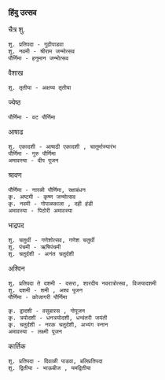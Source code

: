 
### हिंदु उत्सव

चैत्र
शु.
```
शु. प्रतिपदा - गुढीपाडवा
शु. नवमी - श्रीराम जन्मोत्सव
पौर्णिमा - हनुमान जन्मोत्सव
```

वैशाख
```
शु. तृतीया - अक्षय्य तृतीया
```

ज्येष्ठ
```
पौर्णिमा - वट पौर्णिमा
```

आषाढ
```
शु. एकादशी - आषाढी एकादशी , चातुर्मास्यारंभ
पौर्णिमा - गुरु पौर्णिमा
अमावस्या - दीप पूजन
```

श्रावण
```
पौर्णिमा - नारळी पौर्णिमा, रक्षाबंधन
कृ. अष्टमी - कृष्ण जन्मोत्सव
कृ. नवमी - गोपाळकाला , दही हंडी
अमावस्या - पिठोरी अमावस्या
```

भाद्रपद
```
शु. चतुर्थी - गणेशोत्सव, गणेश चतुर्थी
शु. पंचमी - ऋषिपंचमी
शु. चतुर्दशी - अनंत चतुर्दशी
```

अश्विन
```
शु. प्रतिपदा ते दशमी - दसरा, शारदीय नवरात्रोत्सव, विजयादशमी
शु. दशमी - शमी , अश्व पूजन
पौर्णिमा - कोजागरी पौर्णिमा

कृ. द्वादशी - वसुबारस , गोपूजन
कृ. त्रयोदशी - धनत्रयोदशी, धन्वंतरी जयंती
कृ. चतुर्दशी - नरक चतुर्दशी, अभ्यंग स्नान
अमावस्या - लक्ष्मी पूजन 
```

कार्तिक
```
शु. प्रतिपदा - दिवाळी पाडवा, बलिप्रतिपदा
शु. द्वितीया - भाऊबीज , यमद्वितीया
```

